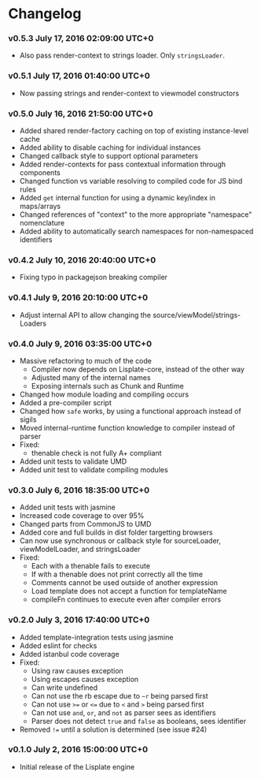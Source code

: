 # Changelog

### v0.5.3 July 17, 2016 02:09:00 UTC+0
- Also pass render-context to strings loader. Only `stringsLoader`.

### v0.5.1 July 17, 2016 01:40:00 UTC+0
- Now passing strings and render-context to viewmodel constructors

### v0.5.0 July 16, 2016 21:50:00 UTC+0
- Added shared render-factory caching on top of existing instance-level cache
- Added ability to disable caching for individual instances
- Changed callback style to support optional parameters
- Added render-contexts for pass contextual information through components
- Changed function vs variable resolving to compiled code for JS bind rules
- Added `get` internal function for using a dynamic key/index in maps/arrays
- Changed references of "context" to the more appropriate "namespace" nomenclature
- Added ability to automatically search namespaces for non-namespaced identifiers

### v0.4.2 July 10, 2016 20:40:00 UTC+0
- Fixing typo in packagejson breaking compiler

### v0.4.1 July 9, 2016 20:10:00 UTC+0
- Adjust internal API to allow changing the source/viewModel/strings-Loaders

### v0.4.0 July 9, 2016 03:35:00 UTC+0
- Massive refactoring to much of the code
    - Compiler now depends on Lisplate-core, instead of the other way
    - Adjusted many of the internal names
    - Exposing internals such as Chunk and Runtime
- Changed how module loading and compiling occurs
- Added a pre-compiler script
- Changed how `safe` works, by using a functional approach instead of sigils
- Moved internal-runtime function knowledge to compiler instead of parser
- Fixed:
    - thenable check is not fully A+ compliant
- Added unit tests to validate UMD
- Added unit test to validate compiling modules

### v0.3.0 July 6, 2016 18:35:00 UTC+0
- Added unit tests with jasmine
- Increased code coverage to over 95%
- Changed parts from CommonJS to UMD
- Added core and full builds in dist folder targetting browsers
- Can now use synchronous or callback style for sourceLoader, viewModelLoader, and stringsLoader
- Fixed:
    - Each with a thenable fails to execute
    - If with a thenable does not print correctly all the time
    - Comments cannot be used outside of another expression
    - Load template does not accept a function for templateName
    - compileFn continues to execute even after compiler errors

### v0.2.0 July 3, 2016 17:40:00 UTC+0
- Added template-integration tests using jasmine
- Added eslint for checks
- Added istanbul code coverage
- Fixed:
    - Using raw causes exception
    - Using escapes causes exception
    - Can write undefined
    - Can not use the rb escape due to `~r` being parsed first
    - Can not use `>=` or `<=` due to `<` and `>` being parsed first
    - Can not use `and`, `or`, and `not` as parser sees as identifiers
    - Parser does not detect `true` and `false` as booleans, sees identifier
- Removed `!=` until a solution is determined (see issue #24)

### v0.1.0 July 2, 2016 15:00:00 UTC+0
- Initial release of the Lisplate engine
